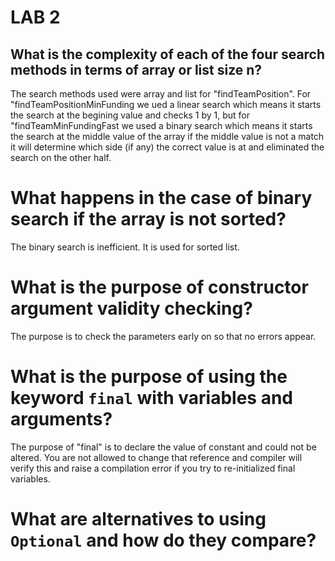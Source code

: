 # LAB 2

## What is the complexity of each of the four search methods in terms of array or list size n?

The search methods used were array and list for "findTeamPosition". 
For "findTeamPositionMinFunding we ued a linear search which means it starts the search at the begining value and checks 1 by 1,
but for "findTeamMinFundingFast we used a binary search which means it starts the search at the middle value of the array if the middle value is not a match it will determine which side (if any) the correct value is at and eliminated the search on the other half.


# What happens in the case of binary search if the array is not sorted?

The binary search is inefficient. It is used for sorted list. 

# What is the purpose of constructor argument validity checking?

The purpose is to check the parameters early on so that no errors appear. 


# What is the purpose of using the keyword `final` with variables and arguments?

The purpose of "final" is to declare the value of constant and could not be altered. 
You are not allowed to change that reference and compiler will verify this and raise a compilation error if you try to re-initialized final variables.


# What are alternatives to using `Optional` and how do they compare?


